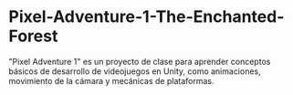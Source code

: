 # Pixel-Adventure-1-The-Enchanted-Forest
"Pixel Adventure 1" es un proyecto de clase para aprender conceptos básicos de desarrollo de videojuegos en Unity, como animaciones, movimiento de la cámara y mecánicas de plataformas.
